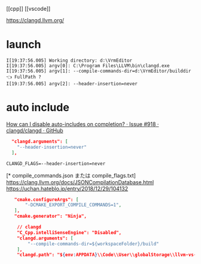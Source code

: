 [[cpp]] [[vscode]]

https://clangd.llvm.org/

# launch

```
I[19:37:56.005] Working directory: d:\VrmEditor
I[19:37:56.005] argv[0]: C:\Program Files\LLVM\bin\clangd.exe
I[19:37:56.005] argv[1]: --compile-commands-dir=d:\VrmEditor/builddir 👈 FullPath ?
I[19:37:56.005] argv[2]: --header-insertion=never
```

# auto include
[How can I disable auto-includes on completion? · Issue #918 · clangd/clangd · GitHub](https://github.com/clangd/clangd/issues/918)

```json
  "clangd.arguments": [
    "--header-insertion=never"
  ],
```

`CLANGD_FLAGS=--header-insertion=never`

[* compile_commands.json または compile_flags.txt]
	https://clang.llvm.org/docs/JSONCompilationDatabase.html
	https://uchan.hateblo.jp/entry/2018/12/29/104132


```json:setting.json
   "cmake.configureArgs": [
       "-DCMAKE_EXPORT_COMPILE_COMMANDS=1",
   ],
   "cmake.generator": "Ninja",
```

```json
    // clangd
    "C_Cpp.intelliSenseEngine": "Disabled",
    "clangd.arguments": [
        "--compile-commands-dir=${workspaceFolder}/build"
    ],
    "clangd.path": "${env:APPDATA}\\Code\\User\\globalStorage\\llvm-vs-code-extensions.vscode-clangd\\install\\12.0.0\\clangd_12.0.0\\bin\\clangd.exe",
```
